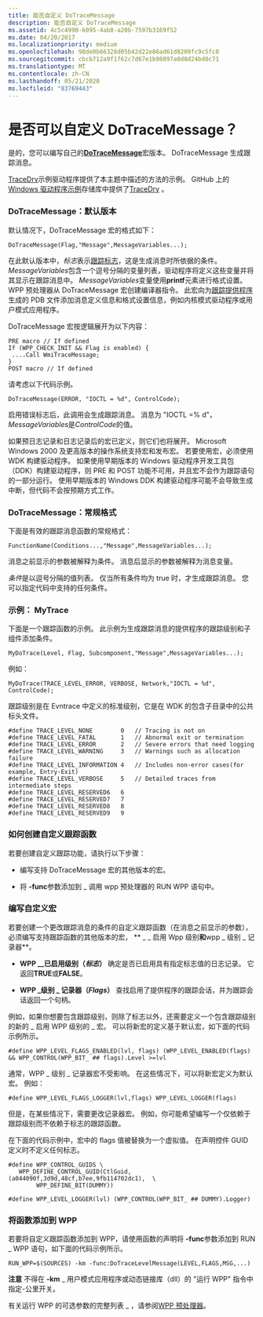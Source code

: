 ```yaml
---
title: 能否自定义 DoTraceMessage
description: 能否自定义 DoTraceMessage
ms.assetid: 4c5c4990-6095-4ab8-a20b-7597b3169f52
ms.date: 04/20/2017
ms.localizationpriority: medium
ms.openlocfilehash: 98de0b66328d05b42d22e86ad61d8209fc9c5fc8
ms.sourcegitcommit: cbcb712a9f1f62c7d67e1b98097a0d8d24bd0c71
ms.translationtype: MT
ms.contentlocale: zh-CN
ms.lasthandoff: 05/21/2020
ms.locfileid: "83769443"
---
```

# <a name="can-i-customize-dotracemessage"></a>是否可以自定义 DoTraceMessage？


是的，您可以编写自己的[**DoTraceMessage**](https://docs.microsoft.com/previous-versions/windows/hardware/previsioning-framework/ff544918(v=vs.85))宏版本。 DoTraceMessage 生成跟踪消息。

[TraceDrv](https://github.com/Microsoft/Windows-driver-samples/tree/master/general/tracing/tracedriver)示例驱动程序提供了本主题中描述的方法的示例。 GitHub 上的[Windows 驱动程序示例](https://github.com/Microsoft/Windows-driver-samples)存储库中提供了[TraceDrv](https://github.com/Microsoft/Windows-driver-samples/tree/master/general/tracing/tracedriver) 。

### <a name="span-iddotracemessage__default_versionspanspan-iddotracemessage__default_versionspandotracemessage-default-version"></a><span id="dotracemessage__default_version"></span><span id="DOTRACEMESSAGE__DEFAULT_VERSION"></span>DoTraceMessage：默认版本

默认情况下，DoTraceMessage 宏的格式如下：

```
DoTraceMessage(Flag,"Message",MessageVariables...);
```

在此默认版本中，*标志*表示[跟踪标志](trace-flags.md)，这是生成消息时所依据的条件。 *MessageVariables*包含一个逗号分隔的变量列表，驱动程序将定义这些变量并将其显示在跟踪消息中。 *MessageVariables*变量使用**printf**元素进行格式设置。 WPP 预处理器从 DoTraceMessage 宏创建编译器指令。 此宏向为[跟踪提供程序](trace-provider.md)生成的 PDB 文件添加消息定义信息和格式设置信息，例如内核模式驱动程序或用户模式应用程序。

DoTraceMessage 宏按逻辑展开为以下内容：

```
PRE macro // If defined
If (WPP_CHECK_INIT && Flag is enabled) {
 ....Call WmiTraceMessage;
}
POST macro // If defined
```

请考虑以下代码示例。

```
DoTraceMessage(ERROR, "IOCTL = %d", ControlCode);
```

启用错误标志后，此调用会生成跟踪消息。 消息为 "IOCTL =% d"， *MessageVariables*是*ControlCode*的值。

如果预日志记录和日志记录后的宏已定义，则它们也将展开。 Microsoft Windows 2000 及更高版本的操作系统支持宏和发布宏。 若要使用宏，必须使用 WDK 构建驱动程序。 如果使用早期版本的 Windows 驱动程序开发工具包（DDK）构建驱动程序，则 PRE 和 POST 功能不可用，并且宏不会作为跟踪语句的一部分运行。 使用早期版本的 Windows DDK 构建驱动程序可能不会导致生成中断，但代码不会按预期方式工作。

### <a name="span-iddotracemessage__general_formatspanspan-iddotracemessage__general_formatspandotracemessage-general-format"></a><span id="dotracemessage__general_format"></span><span id="DOTRACEMESSAGE__GENERAL_FORMAT"></span>DoTraceMessage：常规格式

下面是有效的跟踪消息函数的常规格式：

```
FunctionName(Conditions...,"Message",MessageVariables...);
```

消息之前显示的参数被解释为条件。 消息后显示的参数被解释为消息变量。

*条件*是以逗号分隔的值列表。 仅当所有条件均为 true 时，才生成跟踪消息。 您可以指定代码中支持的任何条件。

### <a name="span-idexample__mytracespanspan-idexample__mytracespanexample-mytrace"></a><span id="example__mytrace"></span><span id="EXAMPLE__MYTRACE"></span>示例： MyTrace

下面是一个跟踪函数的示例。 此示例为生成跟踪消息的提供程序的跟踪级别和子组件添加条件。

```
MyDoTrace(Level, Flag, Subcomponent,"Message",MessageVariables...);
```

例如：

```
MyDoTrace(TRACE_LEVEL_ERROR, VERBOSE, Network,"IOCTL = %d", ControlCode);
```

跟踪级别是在 Evntrace 中定义的标准级别，它是在 WDK 的包含子目录中的公共标头文件。

```
#define TRACE_LEVEL_NONE        0   // Tracing is not on
#define TRACE_LEVEL_FATAL       1   // Abnormal exit or termination
#define TRACE_LEVEL_ERROR       2   // Severe errors that need logging
#define TRACE_LEVEL_WARNING     3   // Warnings such as allocation failure
#define TRACE_LEVEL_INFORMATION 4   // Includes non-error cases(for example, Entry-Exit)
#define TRACE_LEVEL_VERBOSE     5   // Detailed traces from intermediate steps
#define TRACE_LEVEL_RESERVED6   6
#define TRACE_LEVEL_RESERVED7   7
#define TRACE_LEVEL_RESERVED8   8
#define TRACE_LEVEL_RESERVED9   9
```

### <a name="span-idhow_to_create_a_custom_tracing_functionspanspan-idhow_to_create_a_custom_tracing_functionspanhow-to-create-a-custom-tracing-function"></a><span id="how_to_create_a_custom_tracing_function"></span><span id="HOW_TO_CREATE_A_CUSTOM_TRACING_FUNCTION"></span>如何创建自定义跟踪函数

若要创建自定义跟踪功能，请执行以下步骤：

-   编写支持 DoTraceMessage 宏的其他版本的宏。

-   将 **-func**参数添加到 \_ 调用 wpp 预处理器的 RUN WPP 语句中。

### <a name="span-idwrite_custom_macrosspanspan-idwrite_custom_macrosspanwrite-custom-macros"></a><span id="write_custom_macros"></span><span id="WRITE_CUSTOM_MACROS"></span>编写自定义宏

若要创建一个更改跟踪消息的条件的自定义跟踪函数（在消息之前显示的参数），必须编写支持跟踪函数的其他版本的宏， ** \_ \_ 启用 Wpp 级别**和**wpp \_ 级别 \_ 记录器**。

-   **WPP \_\_已启用级别（*标志*）** 确定是否已启用具有指定标志值的日志记录。 它返回**TRUE**或**FALSE**。

-   **WPP \_级别 \_ 记录器（*Flags*）** 查找启用了提供程序的跟踪会话，并为跟踪会话返回一个句柄。

例如，如果你想要包含跟踪级别，则除了标志以外，还需要定义一个包含跟踪级别的新的 \_ 启用 WPP 级别的 \_ 宏。 可以将新宏的定义基于默认宏，如下面的代码示例所示。

```
#define WPP_LEVEL_FLAGS_ENABLED(lvl, flags) (WPP_LEVEL_ENABLED(flags) && WPP_CONTROL(WPP_BIT_ ## flags).Level >=lvl
```

通常，WPP \_ 级别 \_ 记录器宏不受影响。 在这些情况下，可以将新宏定义为默认宏。 例如：

```
#define WPP_LEVEL_FLAGS_LOGGER(lvl,flags) WPP_LEVEL_LOGGER(flags)
```

但是，在某些情况下，需要更改记录器宏。 例如，你可能希望编写一个仅依赖于跟踪级别而不依赖于标志的跟踪函数。

在下面的代码示例中，宏中的 flags 值被替换为一个虚拟值。 在声明控件 GUID 定义时不定义任何标志。

```
#define WPP_CONTROL_GUIDS \
   WPP_DEFINE_CONTROL_GUID(CtlGuid,(a044090f,3d9d,48cf,b7ee,9fb114702dc1),  \
        WPP_DEFINE_BIT(DUMMY))
```

```
#define WPP_LEVEL_LOGGER(lvl) (WPP_CONTROL(WPP_BIT_ ## DUMMY).Logger)
```

### <a name="span-idadd_the_function_to_wppspanspan-idadd_the_function_to_wppspanadd-the-function-to-wpp"></a><span id="add_the_function_to_wpp"></span><span id="ADD_THE_FUNCTION_TO_WPP"></span>将函数添加到 WPP

若要将自定义跟踪函数添加到 WPP，请使用函数的声明将 **-func**参数添加到 RUN \_ WPP 语句，如下面的代码示例所示。

```
RUN_WPP=$(SOURCES) -km -func:DoTraceLevelMessage(LEVEL,FLAGS,MSG,...)
```

**注意** 不得在 **-km** \_ 用户模式应用程序或动态链接库（dll）的 "运行 WPP" 指令中指定-公里开关。



有关运行 WPP 的可选参数的完整列表 \_ ，请参阅[WPP 预处理器](wpp-preprocessor.md)。









